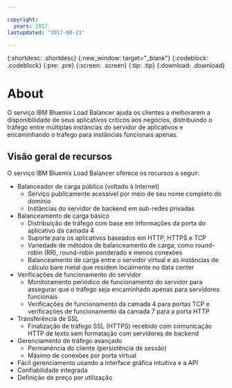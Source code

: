 ```yaml
---

copyright:
  years: 2017
lastupdated: "2017-08-21"

---
```


{:shortdesc: .shortdesc}
{:new_window: target="_blank"}
{:codeblock: .codeblock}
{:pre: .pre}
{:screen: .screen}
{:tip: .tip}
{:download: .download}

# About

O serviço IBM Bluemix Load Balancer ajuda os clientes a melhorarem a disponibilidade de seus aplicativos críticos aos negócios, distribuindo o tráfego entre múltiplas instâncias do servidor de aplicativos e encaminhando o tráfego para instâncias funcionais apenas.

## Visão geral de recursos
O serviço IBM Bluemix Load Balancer oferece os recursos a seguir:

* Balanceador de carga público (voltado à Internet)
	* Serviço publicamente acessível por meio de seu nome completo do domínio
	* Instâncias do servidor de backend em sub-redes privadas
* Balanceamento de carga básico
	* Distribuição de tráfego com base em informações da porta do aplicativo da camada 4
	* Suporte para os aplicativos baseados em HTTP, HTTPS e TCP 
	* Variedade de métodos de balanceamento de carga, como round-robin (RR), round-robin ponderado e menos conexões
	* Balanceamento de carga entre o servidor virtual e as instâncias de cálculo bare metal que residem localmente no data center
* Verificações de funcionamento do servidor
	* Monitoramento periódico de funcionamento do servidor para assegurar que o tráfego seja encaminhado apenas para servidores funcionais 
	* Verificações de funcionamento da camada 4 para portas TCP e verificações de funcionamento da camada 7 para a porta HTTP 
* Transferência de SSL
	* Finalização de tráfego SSL (HTTPS) recebido com comunicação HTTP de texto sem formatação com servidores de backend
* Gerenciamento de tráfego avançado
	* Permanência do cliente (persistência de sessão)
	* Máximo de conexões por porta virtual
* Fácil gerenciamento usando a interface gráfica intuitiva e a API
* Confiabilidade integrada 
* Definição de preço por utilização 
